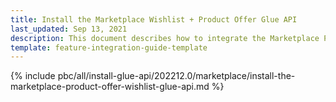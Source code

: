 ```yaml
---
title: Install the Marketplace Wishlist + Product Offer Glue API
last_updated: Sep 13, 2021
description: This document describes how to integrate the Marketplace Product Offer + Wishlist Glue API feature into a Spryker project.
template: feature-integration-guide-template
---
```


{% include pbc/all/install-glue-api/202212.0/marketplace/install-the-marketplace-product-offer-wishlist-glue-api.md %} <!-- To edit, see /_includes/pbc/all/install-glue-api/202212.0/marketplace/install-the-marketplace-product-offer-wishlist-glue-api.md -->
